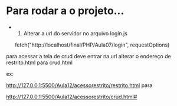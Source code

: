# Para rodar a o projeto... 
  * 1. Alterar a url do servidor no arquivo login.js

    fetch("http://localhost/final/PHP/Aula07/login", requestOptions)

 

 para acessar a tela de crud deve entrar na url alterar o endereço de  restrito.html para crud.html

 ex: 

  http://127.0.0.1:5500/Aula12/acessorestrito/restrito.html
para 

 http://127.0.0.1:5500/Aula12/acessorestrito/crud.html#

